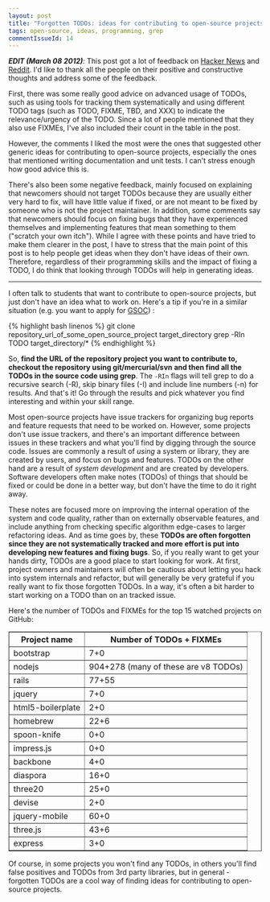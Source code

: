 ```yaml
---
layout: post
title: "Forgotten TODOs: ideas for contributing to open-source projects"
tags: open-source, ideas, programming, grep
commentIssueId: 14
---
```


*__EDIT (March 08 2012)__:* This post got a lot of feedback on [Hacker News](http://news.ycombinator.com/item?id=3660137) and [Reddit](http://www.reddit.com/r/programming/comments/qg3nz/ideas_for_contributing_to_opensource_projects/). 
I'd like to thank all the people on their positive and constructive thoughts and address some of the feedback.

First, there was some really good advice on advanced usage of TODOs, such as using tools for tracking them systematically and using different TODO tags (such as TODO, FIXME, TBD, and XXX) to indicate the relevance/urgency of the TODO.
Since a lot of people mentioned that they also use FIXMEs, I've also included their count in the table in the post.

However, the comments I liked the most were the ones that suggested other generic ideas for contributing to open-source projects, especially the ones that mentioned writing documentation and unit tests.
I can't stress enough how good advice this is.

There's also been some negative feedback, mainly focused on explaining that newcomers should not target TODOs because they are usually either very hard to fix, will have little value if fixed, or are not meant to be fixed by someone who is not the project maintainer.
In addition, some comments say that newcomers should focus on fixing bugs that they have experienced themselves and implementing features that mean something to them ("scratch your own itch").
While I agree with these points and have tried to make them clearer in the post, I have to stress that the main point of this post is to help people get ideas when they don't have ideas of their own.
Therefore, regardless of their programming skills and the impact of fixing a TODO, I do think that looking through TODOs will help in generating ideas.

<hr/>

I often talk to students that want to contribute to open-source projects, but just don't have an idea what to work on.
Here's a tip if you're in a similar situation (e.g. you want to apply for [GSOC](http://code.google.com/soc/)) :

{% highlight bash linenos %}
git clone repository_url_of_some_open_source_project target_directory
grep -RIn TODO target_directory/*
{% endhighlight %}

So, __find the URL of the repository project you want to contribute to, checkout the repository using git/mercurial/svn and then find all the TODOs in the source code using grep__. 
The `-RIn` flags will tell grep to do a recursive search (-R), skip binary files (-I) and include line numbers (-n) for results.
And that's it!
Go through the results and pick whatever you find interesting and within your skill range.

Most open-source projects have issue trackers for organizing bug reports and feature requests that need to be worked on.
However, some projects don't use issue trackers, and there's an important difference between issues in these trackers and what you'll find by digging through the source code.
Issues are commonly a result of _using_ a system or library, they are created by users, and focus on bugs and features.
TODOs on the other hand are a result of _system development_ and are created by developers.
Software developers often make notes (TODOs) of things that should be fixed or could be done in a better way, but don't have the time to do it right away.

These notes are focused more on improving the internal operation of the system and code quality, rather than on externally observable features, and include anything from checking specific algorithm edge-cases to larger refactoring ideas.
And as time goes by, these __TODOs are often forgotten since they are not systematically tracked and more effort is put into developing new features and fixing bugs__.
So, if you really want to get your hands dirty, TODOs are a good place to start looking for work.
At first, project owners and maintainers will often be cautious about letting you hack into system internals and refactor, but will generally be very grateful if you really want to fix those forgotten TODOs.
In a way, it's often a bit harder to start working on a TODO than on an tracked issue.

Here's the number of TODOs and FIXMEs for the top 15 watched projects on GitHub:

<table border="1">
  <thead>
    <tr>
      <th>Project name</th>
      <th>Number of TODOs + FIXMEs</th>
    </tr>
  </thead>
  <tbody>
    <tr>
      <td>bootstrap</td>
      <td>7+0</td>
    </tr>
    <tr>
      <td>nodejs</td>
      <td>904+278 (many of these are v8 TODOs)</td>
    </tr>
    <tr>
      <td>rails</td>
      <td>77+55</td>
    </tr>
    <tr>
      <td>jquery</td>
      <td>7+0</td>
    </tr>
    <tr>
      <td>html5-boilerplate</td>
      <td>2+0</td>
    </tr>
    <tr>
      <td>homebrew</td>
      <td>22+6</td>
    </tr>
    <tr>
      <td>spoon-knife</td>
      <td>0+0</td>
    </tr>
    <tr>
      <td>impress.js</td>
      <td>0+0</td>
    </tr>
    <tr>
      <td>backbone</td>
      <td>4+0</td>
    </tr>
    <tr>
      <td>diaspora</td>
      <td>16+0</td>
    </tr>
    <tr>
      <td>three20</td>
      <td>25+0</td>
    </tr>
    <tr>
      <td>devise</td>
      <td>2+0</td>
    </tr>
    <tr>
      <td>jquery-mobile</td>
      <td>60+0</td>
    </tr>
    <tr>
      <td>three.js</td>
      <td>43+6</td>
    </tr>
    <tr>
      <td>express</td>
      <td>3+0</td>
    </tr>
  </tbody>
</table>

Of course, in some projects you won't find any TODOs, in others you'll find false positives and TODOs from 3rd party libraries, but in general - forgotten TODOs are a cool way of finding ideas for contributing to open-source projects.
